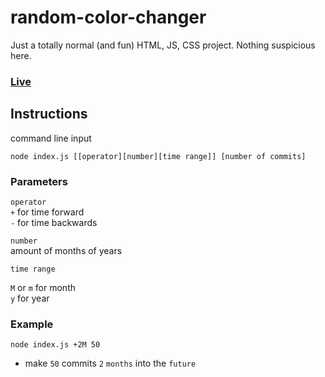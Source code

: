 # random-color-changer

Just a totally normal (and fun) HTML, JS, CSS project. Nothing suspicious here.

### [Live](https://do-jonathan4.github.io/random-color-changer/)

## Instructions
command line input
```
node index.js [[operator][number][time range]] [number of commits]

```
### Parameters
`operator` <br/>
`+` for time forward <br/>
`-` for time backwards <br/>

`number` <br/>
amount of months of years <br/>

`time range` <br/>

`M` or `m` for month <br/>
`y` for year <br/>

### Example
```node index.js +2M 50```
- make `50` commits `2` `months` into the `future`